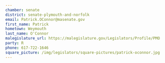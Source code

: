 ```yaml
---
chamber: senate
district: senate-plymouth-and-norfolk
email: Patrick.OConnor@masenate.gov
first_name: Patrick
hometown: Weymouth
last_name: O'Connor
malegislature_url: https://malegislature.gov/Legislators/Profile/PMO
party: R
phone: 617-722-1646
square_picture: /img/legislators/square-pictures/patrick-oconnor.jpg
---
```

